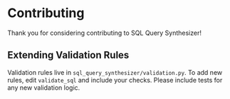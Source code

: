 # Contributing

Thank you for considering contributing to SQL Query Synthesizer!

## Extending Validation Rules

Validation rules live in `sql_query_synthesizer/validation.py`. To add new rules,
edit `validate_sql` and include your checks. Please include tests for any new
validation logic.
